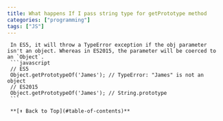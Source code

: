 ```yaml
---
title: What happens If I pass string type for getPrototype method 
categories: ["programming"] 
tags: ["JS"]
---
```

     In ES5, it will throw a TypeError exception if the obj parameter isn't an object. Whereas in ES2015, the parameter will be coerced to an `Object`.
     ```javascript
     // ES5
     Object.getPrototypeOf('James'); // TypeError: "James" is not an object
     // ES2015
     Object.getPrototypeOf('James'); // String.prototype
     ```

     **[⬆ Back to Top](#table-of-contents)**

